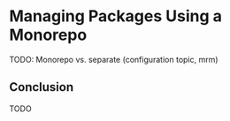 # Managing Packages Using a Monorepo

TODO: Monorepo vs. separate (configuration topic, mrm)

## Conclusion

TODO
